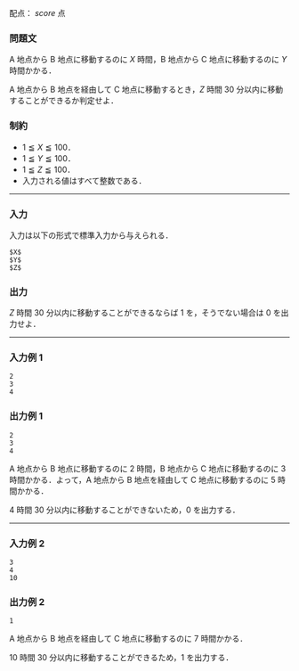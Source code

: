 配点： ${score}$ 点

### 問題文
A 地点から B 地点に移動するのに $X$ 時間，B 地点から C 地点に移動するのに $Y$ 時間かかる．

A 地点から B 地点を経由して C 地点に移動するとき，$Z$ 時間 $30$ 分以内に移動することができるか判定せよ．

### 制約
- $1 \leqq X \leqq 100$．
- $1 \leqq Y \leqq 100$．
- $1 \leqq Z \leqq 100$．
- 入力される値はすべて整数である．

---

### 入力
入力は以下の形式で標準入力から与えられる．

~~~
$X$
$Y$
$Z$
~~~

### 出力
$Z$ 時間 $30$ 分以内に移動することができるならば $1$ を，そうでない場合は $0$ を出力せよ．

---

### 入力例 1
~~~
2
3
4
~~~

### 出力例 1
~~~
2
3
4
~~~

A 地点から B 地点に移動するのに $2$ 時間，B 地点から C 地点に移動するのに $3$ 時間かかる．よって，A 地点から B 地点を経由して C 地点に移動するのに $5$ 時間かかる．

$4$ 時間 $30$ 分以内に移動することができないため，$0$ を出力する．

---

### 入力例 2
~~~
3
4
10
~~~

### 出力例 2
~~~
1
~~~

A 地点から B 地点を経由して C 地点に移動するのに $7$ 時間かかる．

$10$ 時間 $30$ 分以内に移動することができるため，$1$ を出力する．
